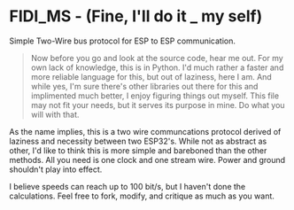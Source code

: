 # FIDI_MS - (Fine, I'll do it _ my self)
Simple Two-Wire bus protocol for ESP to ESP communication. 

> Now before you go and look at the source code, hear me out. For my own lack of knowledge, this is in Python. I'd much rather a faster and more reliable language for this, but out of laziness, here I am. And while yes, I'm sure there's other libraries out there for this and implimented much better, I enjoy figuring things out myself. This file may not fit your needs, but it serves its purpose in mine. Do what you will with that.

As the name implies, this is a two wire communcations protocol derived of laziness and necessity between two ESP32's. While not as abstract as other, I'd like to think this is more simple and bareboned than the other methods. All you need is one clock and one stream wire. Power and ground shouldn't play into effect.

I believe speeds can reach up to 100 bit/s, but I haven't done the calculations. Feel free to fork, modify, and critique as much as you want.